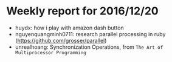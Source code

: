 # Weekly report for 2016/12/20

- huydx: how i play with amazon dash button
- nguyenquangminh0711: research parallel processing in ruby (https://github.com/grosser/parallel)
- unrealhoang: Synchronization Operations, from `The Art of Multiprocessor Programming`
